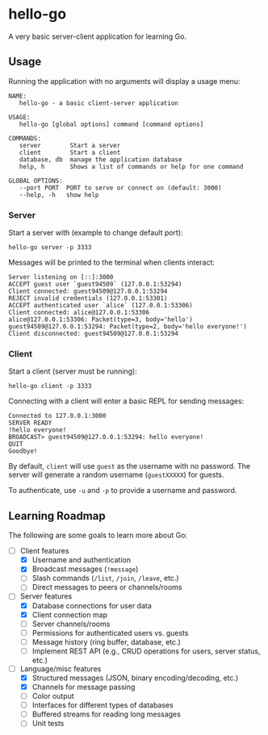 # hello-go

A very basic server-client application for learning Go.

## Usage

Running the application with no arguments will display a usage menu:


```
NAME:
   hello-go - a basic client-server application

USAGE:
   hello-go [global options] command [command options]

COMMANDS:
   server        Start a server
   client        Start a client
   database, db  manage the application database
   help, h       Shows a list of commands or help for one command

GLOBAL OPTIONS:
   --port PORT  PORT to serve or connect on (default: 3000)
   --help, -h   show help
```


### Server

Start a server with (example to change default port):

```
hello-go server -p 3333
```

Messages will be printed to the terminal when clients interact:

```
Server listening on [::]:3000
ACCEPT guest user `guest94509` (127.0.0.1:53294)
Client connected: guest94509@127.0.0.1:53294
REJECT invalid credentials (127.0.0.1:53301)
ACCEPT authenticated user `alice` (127.0.0.1:53306)
Client connected: alice@127.0.0.1:53306
alice@127.0.0.1:53306: Packet(type=3, body='hello')
guest94509@127.0.0.1:53294: Packet(type=2, body='hello everyone!')
Client disconnected: guest94509@127.0.0.1:53294
```

### Client

Start a client (server must be running):

```
hello-go client -p 3333
```

Connecting with a client will enter a basic REPL for sending messages:

```
Connected to 127.0.0.1:3000
SERVER READY
!hello everyone!
BROADCAST> guest94509@127.0.0.1:53294: hello everyone!
QUIT
Goodbye!
```

By default, `client` will use `guest` as the username with no password. The server will generate a random username (`guestXXXXX`) for guests.

To authenticate, use `-u` and `-p` to provide a username and password.

## Learning Roadmap

The following are some goals to learn more about Go:

- [ ] Client features
    - [x] Username and authentication
    - [x] Broadcast messages (`!message`)
    - [ ] Slash commands (`/list`, `/join`, `/leave`, etc.)
    - [ ] Direct messages to peers or channels/rooms
- [ ] Server features
    - [x] Database connections for user data
    - [x] Client connection map
    - [ ] Server channels/rooms
    - [ ] Permissions for authenticated users vs. guests
    - [ ] Message history (ring buffer, database, etc.)
    - [ ] Implement REST API (e.g., CRUD operations for users, server status, etc.)
- [ ] Language/misc features
    - [x] Structured messages (JSON, binary encoding/decoding, etc.)
    - [x] Channels for message passing
    - [ ] Color output
    - [ ] Interfaces for different types of databases
    - [ ] Buffered streams for reading long messages
    - [ ] Unit tests
